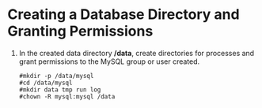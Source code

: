 # Creating a Database Directory and Granting Permissions<a name="EN-US_TOPIC_0231470871"></a>

1.  In the created data directory  **/data**, create directories for processes and grant permissions to the MySQL group or user created.

    ```
    #mkdir -p /data/mysql
    #cd /data/mysql
    #mkdir data tmp run log
    #chown -R mysql:mysql /data
    ```


